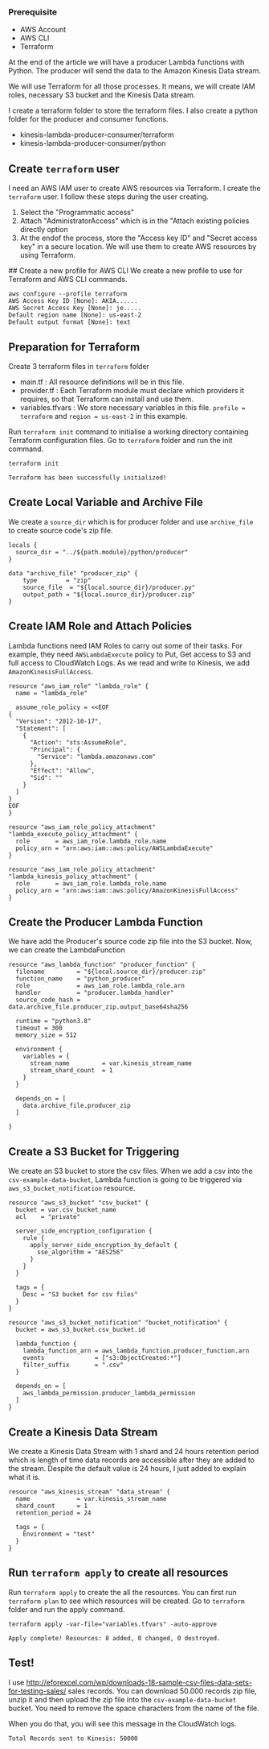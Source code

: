 ### Prerequisite
- AWS Account
- AWS CLI
- Terraform

At the end of the article we will have a producer Lambda functions with Python. The producer will send the data to the Amazon Kinesis Data stream.

We will use Terraform for all those processes. It means, we will create IAM roles, necessary S3 bucket and the Kinesis Data stream.

I create a terraform folder to store the terraform files. I also create a python folder for the producer and consumer functions.

- kinesis-lambda-producer-consumer/terraform
- kinesis-lambda-producer-consumer/python

## Create `terraform` user
I need an AWS IAM user to create AWS resources via Terraform. I create the `terraform` user. I follow these steps during the user creating.

1. Select the "Programmatic access"
2. Attach "AdministratorAccess" which is in the "Attach existing policies directly option
3. At the endof the process, store the "Access key ID" and "Secret access key" in a secure location. We will use them to create AWS resources by using Terraform.

## Create a new profile for AWS CLI
We create a new profile to use for Terraform and AWS CLI commands.

```
aws configure --profile terraform
AWS Access Key ID [None]: AKIA......
AWS Secret Access Key [None]: je.....
Default region name [None]: us-east-2
Default output format [None]: text
```

## Preparation for Terraform

Create 3 terraform files in `terraform` folder
- main.tf : All resource definitions will be in this file.
- provider.tf : Each Terraform module must declare which providers it requires, so that Terraform can install and use them. 
- variables.tfvars : We store necessary variables in this file. `profile = terraform` and `region = us-east-2` in this example.

Run `terraform init` command to initialise a working directory containing Terraform configuration files. Go to `terraform` folder and run the init command.
```
terraform init

Terraform has been successfully initialized!
```

## Create Local Variable and Archive File

We create a `source_dir` which is for producer folder and use `archive_file` to create source code's zip file.

```
locals {
  source_dir = "../${path.module}/python/producer"
}

data "archive_file" "producer_zip" {
    type        = "zip"
    source_file  = "${local.source_dir}/producer.py"
    output_path = "${local.source_dir}/producer.zip"
}
```

## Create IAM Role and Attach Policies

Lambda functions need IAM Roles to carry out some of their tasks. For example, they need `AWSLambdaExecute` policy to Put, Get access to S3 and full access to CloudWatch Logs. As we read and write to Kinesis, we add `AmazonKinesisFullAccess`.

```
resource "aws_iam_role" "lambda_role" {
  name = "lambda_role"

  assume_role_policy = <<EOF
{
  "Version": "2012-10-17",
  "Statement": [
    {
      "Action": "sts:AssumeRole",
      "Principal": {
        "Service": "lambda.amazonaws.com"
      },
      "Effect": "Allow",
      "Sid": ""
    }
  ]
}
EOF
}

resource "aws_iam_role_policy_attachment" "lambda_execute_policy_attachment" {
  role       = aws_iam_role.lambda_role.name
  policy_arn = "arn:aws:iam::aws:policy/AWSLambdaExecute"
}

resource "aws_iam_role_policy_attachment" "lambda_kinesis_policy_attachment" {
  role       = aws_iam_role.lambda_role.name
  policy_arn = "arn:aws:iam::aws:policy/AmazonKinesisFullAccess"
}
```

## Create the Producer Lambda Function

We have add the Producer's source code zip file into the S3 bucket. Now, we can create the LambdaFunction

```
resource "aws_lambda_function" "producer_function" {
  filename         = "${local.source_dir}/producer.zip"
  function_name    = "python_producer"
  role             = aws_iam_role.lambda_role.arn
  handler          = "producer.lambda_handler"
  source_code_hash = data.archive_file.producer_zip.output_base64sha256

  runtime = "python3.8"
  timeout = 300
  memory_size = 512

  environment {
    variables = {
      stream_name         = var.kinesis_stream_name
      stream_shard_count  = 1
    }
  }

  depends_on = [
    data.archive_file.producer_zip
  ]

}
```

## Create a S3 Bucket for Triggering

We create an S3 bucket to store the csv files. When we add a csv into the `csv-example-data-bucket`, Lambda function is going to be triggered via `aws_s3_bucket_notification` resource.

```
resource "aws_s3_bucket" "csv_bucket" {
  bucket = var.csv_bucket_name
  acl    = "private"

  server_side_encryption_configuration {
    rule {
      apply_server_side_encryption_by_default {
        sse_algorithm = "AES256"
      }
    }
  }

  tags = {
    Desc = "S3 bucket for csv files"
  }
}

resource "aws_s3_bucket_notification" "bucket_notification" {
  bucket = aws_s3_bucket.csv_bucket.id

  lambda_function {
    lambda_function_arn = aws_lambda_function.producer_function.arn
    events              = ["s3:ObjectCreated:*"]
    filter_suffix       = ".csv"
  }

  depends_on = [
    aws_lambda_permission.producer_lambda_permission
  ]
}
```

## Create a Kinesis Data Stream

We create a Kinesis Data Stream with 1 shard and 24 hours retention period which is length of time data records are accessible after they are added to the stream. Despite the default value is 24 hours, I just added to explain what it is.

```
resource "aws_kinesis_stream" "data_stream" {
  name             = var.kinesis_stream_name
  shard_count      = 1
  retention_period = 24

  tags = {
    Environment = "test"
  }
}
```

## Run `terraform apply` to create all resources

Run `terraform apply` to create the all the resources. You can first run `terraform plan` to see which resources will be created. Go to `terraform` folder and run the apply command.

```
terraform apply -var-file="variables.tfvars" -auto-approve

Apply complete! Resources: 8 added, 0 changed, 0 destroyed.
```

## Test!

I use http://eforexcel.com/wp/downloads-18-sample-csv-files-data-sets-for-testing-sales/ sales records. You can download 50.000 records zip file, unzip it and then upload the zip file into the `csv-example-data-bucket` bucket. You need to remove the space characters from the name of the file. 

When you do that, you will see this message in the CloudWatch logs.

```
Total Records sent to Kinesis: 50000
```